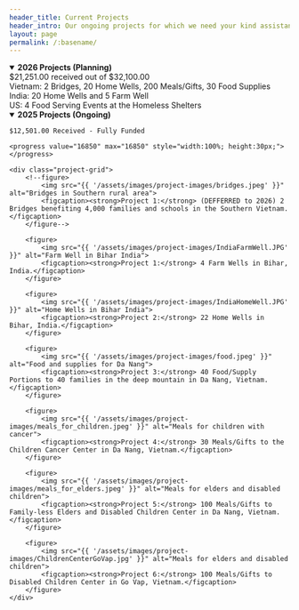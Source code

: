 ```yaml
---
header_title: Current Projects
header_intro: Our ongoing projects for which we need your kind assistance to continue.
layout: page
permalink: /:basename/
---
```

<details open>
<summary><strong>2026 Projects (Planning)</strong></summary>
$21,251.00 received out of $32,100.00 <br>
Vietnam: 2 Bridges, 20 Home Wells, 200 Meals/Gifts, 30 Food Supplies<br>
India: 20 Home Wells and 5 Farm Well<br>
US: 4 Food Serving Events at the Homeless Shelters
</details>

<details open>
<summary><strong>2025 Projects (Ongoing)</strong></summary>
    
    $12,501.00 Received - Fully Funded

    <progress value="16850" max="16850" style="width:100%; height:30px;"></progress>

    <div class="project-grid">
        <!--figure>
            <img src="{{ '/assets/images/project-images/bridges.jpeg' }}" alt="Bridges in Southern rural area">
            <figcaption><strong>Project 1:</strong> (DEFFERRED to 2026) 2 Bridges benefiting 4,000 families and schools in the Southern Vietnam.</figcaption>
        </figure-->

        <figure>
            <img src="{{ '/assets/images/project-images/IndiaFarmWell.JPG' }}" alt="Farm Well in Bihar India">
            <figcaption><strong>Project 1:</strong> 4 Farm Wells in Bihar, India.</figcaption>
        </figure>

        <figure>
            <img src="{{ '/assets/images/project-images/IndiaHomeWell.JPG' }}" alt="Home Wells in Bihar India">
            <figcaption><strong>Project 2:</strong> 22 Home Wells in Bihar, India.</figcaption>
        </figure>     
        
        <figure>
            <img src="{{ '/assets/images/project-images/food.jpeg' }}" alt="Food and supplies for Da Nang">
            <figcaption><strong>Project 3:</strong> 40 Food/Supply Portions to 40 families in the deep mountain in Da Nang, Vietnam.</figcaption>
        </figure>

        <figure>
            <img src="{{ '/assets/images/project-images/meals_for_children.jpeg' }}" alt="Meals for children with cancer">
            <figcaption><strong>Project 4:</strong> 30 Meals/Gifts to the Children Cancer Center in Da Nang, Vietnam.</figcaption>
        </figure>

        <figure>
            <img src="{{ '/assets/images/project-images/meals_for_elders.jpeg' }}" alt="Meals for elders and disabled children">
            <figcaption><strong>Project 5:</strong> 100 Meals/Gifts to Family-less Elders and Disabled Children Center in Da Nang, Vietnam.</figcaption>
        </figure>

        <figure>
            <img src="{{ '/assets/images/project-images/ChildrenCenterGoVap.jpg' }}" alt="Meals for elders and disabled children">
            <figcaption><strong>Project 6:</strong> 100 Meals/Gifts to Disabled Children Center in Go Vap, Vietnam.</figcaption>
        </figure>
    </div>
</details>
